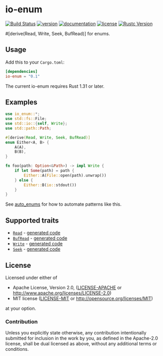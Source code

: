 # io-enum

[![Build Status](https://travis-ci.com/taiki-e/io-enum.svg?branch=master)](https://travis-ci.com/taiki-e/io-enum)
[![version](https://img.shields.io/crates/v/io-enum.svg)](https://crates.io/crates/io-enum/)
[![documentation](https://docs.rs/io-enum/badge.svg)](https://docs.rs/io-enum/)
[![license](https://img.shields.io/crates/l/io-enum.svg)](https://crates.io/crates/io-enum/)
[![Rustc Version](https://img.shields.io/badge/rustc-1.31+-lightgray.svg)](https://blog.rust-lang.org/2018/12/06/Rust-1.31-and-rust-2018.html)

\#\[derive(Read, Write, Seek, BufRead)\] for enums.

## Usage

Add this to your `Cargo.toml`:

```toml
[dependencies]
io-enum = "0.1"
```

The current io-enum requires Rust 1.31 or later.

## Examples

```rust
use io_enum::*;
use std::fs::File;
use std::io::{self, Write};
use std::path::Path;

#[derive(Read, Write, Seek, BufRead)]
enum Either<A, B> {
    A(A),
    B(B),
}

fn foo(path: Option<&Path>) -> impl Write {
    if let Some(path) = path {
        Either::A(File::open(path).unwrap())
    } else {
        Either::B(io::stdout())
    }
}
```

See [auto_enums](https://github.com/taiki-e/auto_enums) for how to automate patterns like this.

## Supported traits

* [`Read`](https://doc.rust-lang.org/std/io/trait.Read.html) - [generated code](doc/read.md)
* [`BufRead`](https://doc.rust-lang.org/std/io/trait.BufRead.html) - [generated code](doc/buf_read.md)
* [`Write`](https://doc.rust-lang.org/std/io/trait.Write.html) - [generated code](doc/write.md)
* [`Seek`](https://doc.rust-lang.org/std/io/trait.Seek.html) - [generated code](doc/seek.md)

## License

Licensed under either of

* Apache License, Version 2.0, ([LICENSE-APACHE](LICENSE-APACHE) or <http://www.apache.org/licenses/LICENSE-2.0>)
* MIT license ([LICENSE-MIT](LICENSE-MIT) or <http://opensource.org/licenses/MIT>)

at your option.

### Contribution

Unless you explicitly state otherwise, any contribution intentionally submitted for inclusion in the work by you, as defined in the Apache-2.0 license, shall be dual licensed as above, without any additional terms or conditions.
